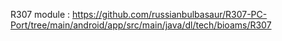 R307 module : https://github.com/russianbulbasaur/R307-PC-Port/tree/main/android/app/src/main/java/dl/tech/bioams/R307
